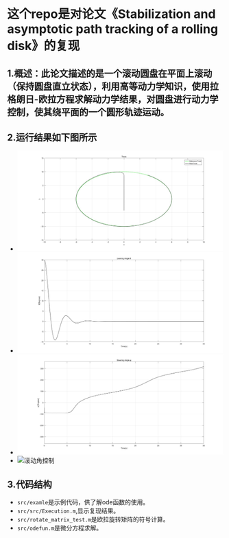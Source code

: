 # 这个repo是对论文《Stabilization and asymptotic path tracking of a rolling disk》的复现
## **1.概述**：此论文描述的是一个滚动圆盘在平面上滚动（保持圆盘直立状态），利用高等动力学知识，使用拉格朗日-欧拉方程求解动力学结果，对圆盘进行动力学控制，使其绕平面的一个圆形轨迹运动。
## **2.运行结果如下图所示**
* ![圆盘轨迹](https://github.com/wanghuohuo0716/Rolldisk/blob/master/image/Result.jpg)
* ![倾斜角控制](https://github.com/wanghuohuo0716/Rolldisk/blob/master/image/LeaningAngle.jpg)
* ![转向角控制](https://github.com/wanghuohuo0716/Rolldisk/blob/master/image/SteeringAngle.jpg)
* ![滚动角控制](https://github.com/wanghuohuo0716/Rolldisk/image/blob/master/RollingAngle.jpg)
## **3.代码结构**
* `src/examle`是示例代码，供了解ode函数的使用。
* `src/src/Execution.m`,显示复现结果。 
* `src/rotate_matrix_test.m`是欧拉旋转矩阵的符号计算。
* `src/odefun.m`是微分方程求解。